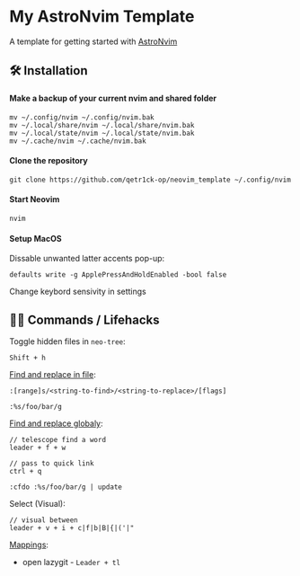 # My AstroNvim Template

A template for getting started with [AstroNvim](https://github.com/AstroNvim/AstroNvim)

## 🛠️ Installation

#### Make a backup of your current nvim and shared folder

```shell
mv ~/.config/nvim ~/.config/nvim.bak
mv ~/.local/share/nvim ~/.local/share/nvim.bak
mv ~/.local/state/nvim ~/.local/state/nvim.bak
mv ~/.cache/nvim ~/.cache/nvim.bak
```

#### Clone the repository

```shell
git clone https://github.com/qetr1ck-op/neovim_template ~/.config/nvim
```

#### Start Neovim

```shell
nvim
```

#### Setup MacOS

Dissable unwanted latter accents pop-up:

```shell
defaults write -g ApplePressAndHoldEnabled -bool false
```

Change keybord sensivity in settings

## 🏋🏼 Commands / Lifehacks

Toggle hidden files in `neo-tree`:

```shell
Shift + h
```

[Find and replace in file](https://aaronbos.dev/posts/find-and-replace-neovim):

```shell
:[range]s/<string-to-find>/<string-to-replace>/[flags]

:%s/foo/bar/g
```

[Find and replace globaly](https://www.youtube.com/watch?v=9JCsPsdeflY):

```shell
// telescope find a word
leader + f + w

// pass to quick link
ctrl + q

:cfdo :%s/foo/bar/g | update
```

Select (Visual):

```shell
// visual between
leader + v + i + c|f|b|B|{|('|"

```

[Mappings](https://docs.astronvim.com/mappings/#terminal-mappings):

- open lazygit - `Leader + tl`

